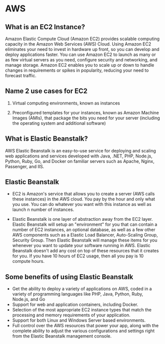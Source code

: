 # AWS

## What is an EC2 Instance?

Amazon Elastic Compute Cloud (Amazon EC2) provides scalable computing capacity in the Amazon Web Services (AWS) Cloud. Using Amazon EC2 eliminates your need to invest in hardware up front, so you can develop and deploy applications faster. You can use Amazon EC2 to launch as many or as few virtual servers as you need, configure security and networking, and manage storage. Amazon EC2 enables you to scale up or down to handle changes in requirements or spikes in popularity, reducing your need to forecast traffic.

## Name 2 use cases for EC2

1. Virtual computing environments, known as instances

2. Preconfigured templates for your instances, known as Amazon Machine Images (AMIs), that package the bits you need for your server (including the operating system and additional software)

## What is Elastic Beanstalk?

AWS Elastic Beanstalk is an easy-to-use service for deploying and scaling web applications and services developed with Java, .NET, PHP, Node.js, Python, Ruby, Go, and Docker on familiar servers such as Apache, Nginx, Passenger, and IIS.

## Elastic Beanstalk

- EC2 is Amazon's service that allows you to create a server (AWS calls these instances) in the AWS cloud. You pay by the hour and only what you use. You can do whatever you want with this instance as well as launch n number of instances.

- Elastic Beanstalk is one layer of abstraction away from the EC2 layer. Elastic Beanstalk will setup an "environment" for you that can contain a number of EC2 instances, an optional database, as well as a few other AWS components such as a Elastic Load Balancer, Auto-Scaling Group, Security Group. Then Elastic Beanstalk will manage these items for you whenever you want to update your software running in AWS. Elastic Beanstalk doesn't add any cost on top of these resources that it creates for you. If you have 10 hours of EC2 usage, then all you pay is 10 compute hours.

## Some benefits of using Elastic Beanstalk

- Get the ability to deploy a variety of applications on AWS, coded in a variety of programming languages like PHP, Java, Python, Ruby, Node.js, and Go
- Support for web and application containers, including Docker.
- Selection of the most appropriate EC2 instance types that match the processing and memory requirements of your application.
- Support for both Linux and Windows Server based environments.
- Full control over the AWS resources that power your app, along with the complete ability to adjust the various configurations and settings right from the Elastic Beanstalk management console.
